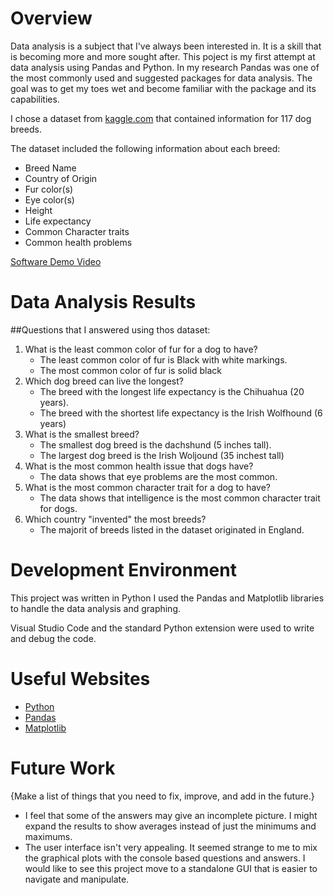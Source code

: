 # Overview
Data analysis is a subject that I've always been interested in. It is a skill that is becoming more and more sought after.
This poject is my first attempt at data analysis using Pandas and Python. In my research Pandas was one of the most commonly used and suggested packages for data analysis.
The goal was to get my toes wet and become familiar with the package and its capabilities.

I chose a dataset from [kaggle.com](https://kaggle.com) that contained information for 117 dog breeds.

The dataset included the following information about each breed:
* Breed Name
* Country of Origin
* Fur color(s)
* Eye color(s)
* Height
* Life expectancy
* Common Character traits
* Common health problems

[Software Demo Video](http://youtube.link.goes.here)

# Data Analysis Results

##Questions that I answered using thos dataset:
1. What is the least common color of fur for a dog to have?
    - The least common color of fur is Black with white markings.
    - The most common color of fur is solid black
2. Which dog breed can live the longest?
    - The breed with the longest life expectancy is the Chihuahua (20 years).
    - The breed with the shortest life expectancy is the Irish Wolfhound (6 years)
3. What is the smallest breed?
    - The smallest dog breed is the dachshund (5 inches tall).
    - The largest dog breed is the Irish Woljound (35 inchest tall)
4. What is the most common health issue that dogs have?
    - The data shows that eye problems are the most common.
5. What is the most common character trait for a dog to have?
    - The data shows that intelligence is the most common character trait for dogs.
6. Which country "invented" the most breeds?
    - The majorit of breeds listed in the dataset originated in England.


# Development Environment
This project was written in Python
I used the Pandas and Matplotlib libraries to handle the data analysis and graphing.

Visual Studio Code and the standard Python extension were used to write and debug the code.

# Useful Websites

* [Python](http://python.org)
* [Pandas](https://pandas.pydata.org/)
* [Matplotlib](https://matplotlib.org/)

# Future Work

{Make a list of things that you need to fix, improve, and add in the future.}
* I feel that some of the answers may give an incomplete picture. I might expand the results to show averages instead of just the minimums and maximums.
* The user interface isn't very appealing. It seemed strange to me to mix the graphical plots with the console based questions and answers. I would like
  to see this project move to a standalone GUI that is easier to navigate and manipulate.
